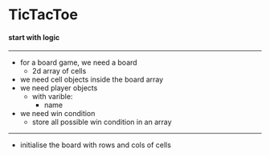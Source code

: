 # TicTacToe
#### start with logic
---
- for a board game, we need a board
  - 2d array of cells
- we need cell objects inside the board array
- we need player objects
  - with varible:
    - name
- we need win condition
  - store all possible win condition in an array
---
- initialise the board with rows and cols of cells
